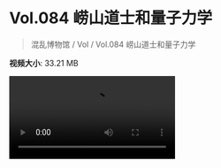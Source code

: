 # Vol.084 崂山道士和量子力学

> 混乱博物馆 / Vol / Vol.084 崂山道士和量子力学

**视频大小**: 33.21 MB

<div class="video"><video src="https://file.hsyhx.top/video/混乱博物馆/Vol/084.mp4" controls preload>🤔 您的浏览器不支持 video 标签</video></div>